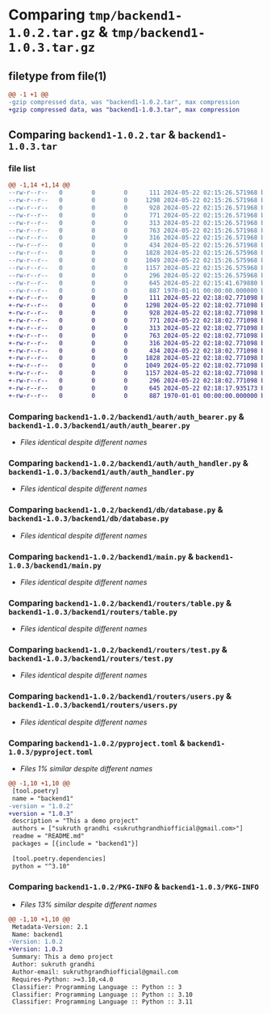 # Comparing `tmp/backend1-1.0.2.tar.gz` & `tmp/backend1-1.0.3.tar.gz`

## filetype from file(1)

```diff
@@ -1 +1 @@
-gzip compressed data, was "backend1-1.0.2.tar", max compression
+gzip compressed data, was "backend1-1.0.3.tar", max compression
```

## Comparing `backend1-1.0.2.tar` & `backend1-1.0.3.tar`

### file list

```diff
@@ -1,14 +1,14 @@
--rw-r--r--   0        0        0      111 2024-05-22 02:15:26.571968 backend1-1.0.2/README.md
--rw-r--r--   0        0        0     1298 2024-05-22 02:15:26.571968 backend1-1.0.2/backend1/auth/auth_bearer.py
--rw-r--r--   0        0        0      928 2024-05-22 02:15:26.571968 backend1-1.0.2/backend1/auth/auth_handler.py
--rw-r--r--   0        0        0      771 2024-05-22 02:15:26.571968 backend1-1.0.2/backend1/db/database.py
--rw-r--r--   0        0        0      313 2024-05-22 02:15:26.571968 backend1-1.0.2/backend1/db/schemas.py
--rw-r--r--   0        0        0      763 2024-05-22 02:15:26.571968 backend1-1.0.2/backend1/main.py
--rw-r--r--   0        0        0      316 2024-05-22 02:15:26.571968 backend1-1.0.2/backend1/models/users.py
--rw-r--r--   0        0        0      434 2024-05-22 02:15:26.571968 backend1-1.0.2/backend1/operations/users.py
--rw-r--r--   0        0        0     1828 2024-05-22 02:15:26.575968 backend1-1.0.2/backend1/routers/table.py
--rw-r--r--   0        0        0     1049 2024-05-22 02:15:26.575968 backend1-1.0.2/backend1/routers/test.py
--rw-r--r--   0        0        0     1157 2024-05-22 02:15:26.575968 backend1-1.0.2/backend1/routers/users.py
--rw-r--r--   0        0        0      296 2024-05-22 02:15:26.575968 backend1-1.0.2/backend1/utils/utilities.py
--rw-r--r--   0        0        0      645 2024-05-22 02:15:41.679880 backend1-1.0.2/pyproject.toml
--rw-r--r--   0        0        0      887 1970-01-01 00:00:00.000000 backend1-1.0.2/PKG-INFO
+-rw-r--r--   0        0        0      111 2024-05-22 02:18:02.771098 backend1-1.0.3/README.md
+-rw-r--r--   0        0        0     1298 2024-05-22 02:18:02.771098 backend1-1.0.3/backend1/auth/auth_bearer.py
+-rw-r--r--   0        0        0      928 2024-05-22 02:18:02.771098 backend1-1.0.3/backend1/auth/auth_handler.py
+-rw-r--r--   0        0        0      771 2024-05-22 02:18:02.771098 backend1-1.0.3/backend1/db/database.py
+-rw-r--r--   0        0        0      313 2024-05-22 02:18:02.771098 backend1-1.0.3/backend1/db/schemas.py
+-rw-r--r--   0        0        0      763 2024-05-22 02:18:02.771098 backend1-1.0.3/backend1/main.py
+-rw-r--r--   0        0        0      316 2024-05-22 02:18:02.771098 backend1-1.0.3/backend1/models/users.py
+-rw-r--r--   0        0        0      434 2024-05-22 02:18:02.771098 backend1-1.0.3/backend1/operations/users.py
+-rw-r--r--   0        0        0     1828 2024-05-22 02:18:02.771098 backend1-1.0.3/backend1/routers/table.py
+-rw-r--r--   0        0        0     1049 2024-05-22 02:18:02.771098 backend1-1.0.3/backend1/routers/test.py
+-rw-r--r--   0        0        0     1157 2024-05-22 02:18:02.771098 backend1-1.0.3/backend1/routers/users.py
+-rw-r--r--   0        0        0      296 2024-05-22 02:18:02.771098 backend1-1.0.3/backend1/utils/utilities.py
+-rw-r--r--   0        0        0      645 2024-05-22 02:18:17.935173 backend1-1.0.3/pyproject.toml
+-rw-r--r--   0        0        0      887 1970-01-01 00:00:00.000000 backend1-1.0.3/PKG-INFO
```

### Comparing `backend1-1.0.2/backend1/auth/auth_bearer.py` & `backend1-1.0.3/backend1/auth/auth_bearer.py`

 * *Files identical despite different names*

### Comparing `backend1-1.0.2/backend1/auth/auth_handler.py` & `backend1-1.0.3/backend1/auth/auth_handler.py`

 * *Files identical despite different names*

### Comparing `backend1-1.0.2/backend1/db/database.py` & `backend1-1.0.3/backend1/db/database.py`

 * *Files identical despite different names*

### Comparing `backend1-1.0.2/backend1/main.py` & `backend1-1.0.3/backend1/main.py`

 * *Files identical despite different names*

### Comparing `backend1-1.0.2/backend1/routers/table.py` & `backend1-1.0.3/backend1/routers/table.py`

 * *Files identical despite different names*

### Comparing `backend1-1.0.2/backend1/routers/test.py` & `backend1-1.0.3/backend1/routers/test.py`

 * *Files identical despite different names*

### Comparing `backend1-1.0.2/backend1/routers/users.py` & `backend1-1.0.3/backend1/routers/users.py`

 * *Files identical despite different names*

### Comparing `backend1-1.0.2/pyproject.toml` & `backend1-1.0.3/pyproject.toml`

 * *Files 1% similar despite different names*

```diff
@@ -1,10 +1,10 @@
 [tool.poetry]
 name = "backend1"
-version = "1.0.2"
+version = "1.0.3"
 description = "This a demo project"
 authors = ["sukruth grandhi <sukruthgrandhiofficial@gmail.com>"]
 readme = "README.md"
 packages = [{include = "backend1"}]
 
 [tool.poetry.dependencies]
 python = "^3.10"
```

### Comparing `backend1-1.0.2/PKG-INFO` & `backend1-1.0.3/PKG-INFO`

 * *Files 13% similar despite different names*

```diff
@@ -1,10 +1,10 @@
 Metadata-Version: 2.1
 Name: backend1
-Version: 1.0.2
+Version: 1.0.3
 Summary: This a demo project
 Author: sukruth grandhi
 Author-email: sukruthgrandhiofficial@gmail.com
 Requires-Python: >=3.10,<4.0
 Classifier: Programming Language :: Python :: 3
 Classifier: Programming Language :: Python :: 3.10
 Classifier: Programming Language :: Python :: 3.11
```


